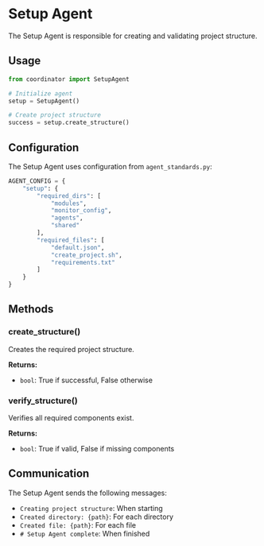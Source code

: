 # Setup Agent

The Setup Agent is responsible for creating and validating project structure.

## Usage

```python
from coordinator import SetupAgent

# Initialize agent
setup = SetupAgent()

# Create project structure
success = setup.create_structure()
```

## Configuration

The Setup Agent uses configuration from `agent_standards.py`:

```python
AGENT_CONFIG = {
    "setup": {
        "required_dirs": [
            "modules",
            "monitor_config",
            "agents",
            "shared"
        ],
        "required_files": [
            "default.json",
            "create_project.sh",
            "requirements.txt"
        ]
    }
}
```

## Methods

### create_structure()
Creates the required project structure.

**Returns:**
- `bool`: True if successful, False otherwise

### verify_structure()
Verifies all required components exist.

**Returns:**
- `bool`: True if valid, False if missing components

## Communication

The Setup Agent sends the following messages:
- `Creating project structure`: When starting
- `Created directory: {path}`: For each directory
- `Created file: {path}`: For each file
- `# Setup Agent complete`: When finished 